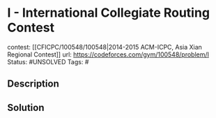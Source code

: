 # I - International Collegiate Routing Contest

contest: [[CFICPC/100548/100548|2014-2015 ACM-ICPC, Asia Xian Regional Contest]]
url: https://codeforces.com/gym/100548/problem/I
Status: #UNSOLVED
Tags: #

## Description

## Solution

